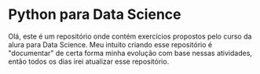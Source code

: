 
# Python para Data Science

Olá, este é um repositório onde contém exercícios propostos pelo curso da alura para Data Science. Meu intuito criando esse repositório é "documentar" de certa forma minha evolução com base nessas atividades, então todos os dias irei atualizar esse repositório.

